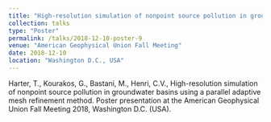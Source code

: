 ```yaml
---
title: "High-resolution simulation of nonpoint source pollution in groundwater basins using a parallel adaptive mesh refinement method"
collection: talks
type: "Poster"
permalink: /talks/2018-12-10-poster-9
venue: "American Geophysical Union Fall Meeting"
date: 2018-12-10
location: "Washington D.C., USA"
---
```


Harter, T., Kourakos, G., Bastani, M., Henri, C.V., High-resolution simulation of nonpoint source pollution in groundwater basins using a parallel adaptive mesh refinement method. Poster presentation at the American Geophysical Union Fall Meeting 2018, Washington D.C. (USA).
